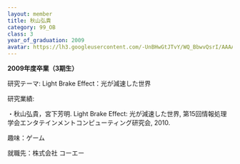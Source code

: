 ```yaml
---
layout: member
title: 秋山弘貴
category: 99_OB
class: 3
year_of_graduation: 2009
avatar: https://lh3.googleusercontent.com/-UnBHwGtJTvY/WQ_BbwvQsrI/AAAAAAAAqLM/Mgj3oghEmIEn-vUuOiqWZRXmm4pgGSOIQCLcB/p-s300/akiyama.jpg
---
```

**2009年度卒業（3期生）**

研究テーマ: Light Brake Effect：光が減速した世界

研究業績:

・秋山弘貴，宮下芳明. Light Brake Effect: 光が減速した世界, 第15回情報処理学会エンタテインメントコンピューティング研究会, 2010.

趣味：ゲーム

就職先：株式会社 コーエー